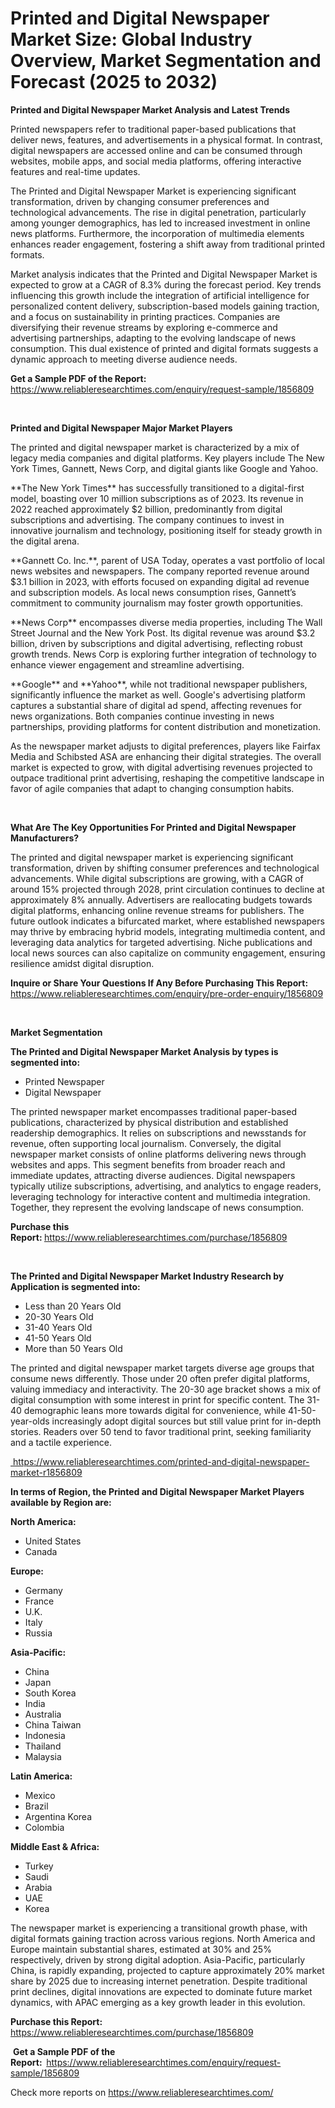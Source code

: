 <p><h1>Printed and Digital Newspaper Market Size: Global Industry Overview, Market Segmentation and Forecast (2025 to 2032)</h1></p><p><strong>Printed and Digital Newspaper Market Analysis and Latest Trends</strong></p>
<p><p>Printed newspapers refer to traditional paper-based publications that deliver news, features, and advertisements in a physical format. In contrast, digital newspapers are accessed online and can be consumed through websites, mobile apps, and social media platforms, offering interactive features and real-time updates.</p><p>The Printed and Digital Newspaper Market is experiencing significant transformation, driven by changing consumer preferences and technological advancements. The rise in digital penetration, particularly among younger demographics, has led to increased investment in online news platforms. Furthermore, the incorporation of multimedia elements enhances reader engagement, fostering a shift away from traditional printed formats.</p><p>Market analysis indicates that the Printed and Digital Newspaper Market is expected to grow at a CAGR of 8.3% during the forecast period. Key trends influencing this growth include the integration of artificial intelligence for personalized content delivery, subscription-based models gaining traction, and a focus on sustainability in printing practices. Companies are diversifying their revenue streams by exploring e-commerce and advertising partnerships, adapting to the evolving landscape of news consumption. This dual existence of printed and digital formats suggests a dynamic approach to meeting diverse audience needs.</p></p>
<p><strong>Get a Sample PDF of the Report:&nbsp;</strong> <a href="https://www.reliableresearchtimes.com/enquiry/request-sample/1856809?utm_campaign=2720&utm_medium=2&utm_source=Github&utm_content=ia&utm_term=27032025&utm_id=printed-and-digital-newspaper">https://www.reliableresearchtimes.com/enquiry/request-sample/1856809</a></p>
<p>&nbsp;</p>
<p><strong>Printed and Digital Newspaper Major Market Players</strong></p>
<p><p>The printed and digital newspaper market is characterized by a mix of legacy media companies and digital platforms. Key players include The New York Times, Gannett, News Corp, and digital giants like Google and Yahoo.</p><p>**The New York Times** has successfully transitioned to a digital-first model, boasting over 10 million subscriptions as of 2023. Its revenue in 2022 reached approximately $2 billion, predominantly from digital subscriptions and advertising. The company continues to invest in innovative journalism and technology, positioning itself for steady growth in the digital arena.</p><p>**Gannett Co. Inc.**, parent of USA Today, operates a vast portfolio of local news websites and newspapers. The company reported revenue around $3.1 billion in 2023, with efforts focused on expanding digital ad revenue and subscription models. As local news consumption rises, Gannett’s commitment to community journalism may foster growth opportunities.</p><p>**News Corp** encompasses diverse media properties, including The Wall Street Journal and the New York Post. Its digital revenue was around $3.2 billion, driven by subscriptions and digital advertising, reflecting robust growth trends. News Corp is exploring further integration of technology to enhance viewer engagement and streamline advertising.</p><p>**Google** and **Yahoo**, while not traditional newspaper publishers, significantly influence the market as well. Google's advertising platform captures a substantial share of digital ad spend, affecting revenues for news organizations. Both companies continue investing in news partnerships, providing platforms for content distribution and monetization.</p><p>As the newspaper market adjusts to digital preferences, players like Fairfax Media and Schibsted ASA are enhancing their digital strategies. The overall market is expected to grow, with digital advertising revenues projected to outpace traditional print advertising, reshaping the competitive landscape in favor of agile companies that adapt to changing consumption habits.</p></p>
<p>&nbsp;</p>
<p><strong>What Are The Key Opportunities For Printed and Digital Newspaper Manufacturers?</strong></p>
<p><p>The printed and digital newspaper market is experiencing significant transformation, driven by shifting consumer preferences and technological advancements. While digital subscriptions are growing, with a CAGR of around 15% projected through 2028, print circulation continues to decline at approximately 8% annually. Advertisers are reallocating budgets towards digital platforms, enhancing online revenue streams for publishers. The future outlook indicates a bifurcated market, where established newspapers may thrive by embracing hybrid models, integrating multimedia content, and leveraging data analytics for targeted advertising. Niche publications and local news sources can also capitalize on community engagement, ensuring resilience amidst digital disruption.</p></p>
<p><strong>Inquire or Share Your Questions If Any Before Purchasing This Report:</strong> <a href="https://www.reliableresearchtimes.com/enquiry/pre-order-enquiry/1856809?utm_campaign=2720&utm_medium=2&utm_source=Github&utm_content=ia&utm_term=27032025&utm_id=printed-and-digital-newspaper">https://www.reliableresearchtimes.com/enquiry/pre-order-enquiry/1856809</a></p>
<p>&nbsp;</p>
<p><strong>Market Segmentation</strong></p>
<p><strong>The Printed and Digital Newspaper Market Analysis by types is segmented into:</strong></p>
<p><ul><li>Printed Newspaper</li><li>Digital Newspaper</li></ul></p>
<p><p>The printed newspaper market encompasses traditional paper-based publications, characterized by physical distribution and established readership demographics. It relies on subscriptions and newsstands for revenue, often supporting local journalism. Conversely, the digital newspaper market consists of online platforms delivering news through websites and apps. This segment benefits from broader reach and immediate updates, attracting diverse audiences. Digital newspapers typically utilize subscriptions, advertising, and analytics to engage readers, leveraging technology for interactive content and multimedia integration. Together, they represent the evolving landscape of news consumption.</p></p>
<p><strong>Purchase this Report:&nbsp;</strong><a href="https://www.reliableresearchtimes.com/purchase/1856809?utm_campaign=2720&utm_medium=2&utm_source=Github&utm_content=ia&utm_term=27032025&utm_id=printed-and-digital-newspaper">https://www.reliableresearchtimes.com/purchase/1856809</a></p>
<p>&nbsp;</p>
<p><strong>The Printed and Digital Newspaper Market Industry Research by Application is segmented into:</strong></p>
<p><ul><li>Less than 20 Years Old</li><li>20-30 Years Old</li><li>31-40 Years Old</li><li>41-50 Years Old</li><li>More than 50 Years Old</li></ul></p>
<p><p>The printed and digital newspaper market targets diverse age groups that consume news differently. Those under 20 often prefer digital platforms, valuing immediacy and interactivity. The 20-30 age bracket shows a mix of digital consumption with some interest in print for specific content. The 31-40 demographic leans more towards digital for convenience, while 41-50-year-olds increasingly adopt digital sources but still value print for in-depth stories. Readers over 50 tend to favor traditional print, seeking familiarity and a tactile experience.</p></p>
<p><a href="https://www.reliableresearchtimes.com/printed-and-digital-newspaper-market-r1856809?utm_campaign=2720&utm_medium=2&utm_source=Github&utm_content=ia&utm_term=27032025&utm_id=printed-and-digital-newspaper">&nbsp;https://www.reliableresearchtimes.com/printed-and-digital-newspaper-market-r1856809</a></p>
<p><strong>In terms of Region, the Printed and Digital Newspaper Market Players available by Region are:</strong></p>
<p>
    <p> <strong> North America: </strong>
        <ul>
            <li>United States</li>
            <li>Canada</li>
        </ul>
        </p> 
    <p> <strong> Europe: </strong>
        <ul>
            <li>Germany</li>
            <li>France</li>
            <li>U.K.</li>
            <li>Italy</li>
            <li>Russia</li>
        </ul>
        </p> 
    <p> <strong> Asia-Pacific: </strong>
        <ul>
            <li>China</li>
            <li>Japan</li>
            <li>South Korea</li>
            <li>India</li>
            <li>Australia</li>
            <li>China Taiwan</li>
            <li>Indonesia</li>
            <li>Thailand</li>
            <li>Malaysia</li>
        </ul>
        </p> 
    <p> <strong> Latin America: </strong>
        <ul>
            <li>Mexico</li>
            <li>Brazil</li>
            <li>Argentina Korea</li>
            <li>Colombia</li>
        </ul>
        </p> 
    <p> <strong> Middle East & Africa: </strong>
        <ul>
            <li>Turkey</li>
            <li>Saudi</li>
            <li>Arabia</li>
            <li>UAE</li>
            <li>Korea</li>
        </ul>
    </p>
    </p>
<p><p>The newspaper market is experiencing a transitional growth phase, with digital formats gaining traction across various regions. North America and Europe maintain substantial shares, estimated at 30% and 25% respectively, driven by strong digital adoption. Asia-Pacific, particularly China, is rapidly expanding, projected to capture approximately 20% market share by 2025 due to increasing internet penetration. Despite traditional print declines, digital innovations are expected to dominate future market dynamics, with APAC emerging as a key growth leader in this evolution.</p></p>
<p><strong>Purchase this Report: </strong><a href="https://www.reliableresearchtimes.com/purchase/1856809?utm_campaign=2720&utm_medium=2&utm_source=Github&utm_content=ia&utm_term=27032025&utm_id=printed-and-digital-newspaper">https://www.reliableresearchtimes.com/purchase/1856809</a></p>
<p>&nbsp;<strong>Get a Sample PDF of the Report:&nbsp;&nbsp;</strong><a href="https://www.reliableresearchtimes.com/enquiry/request-sample/1856809?utm_campaign=2720&utm_medium=2&utm_source=Github&utm_content=ia&utm_term=27032025&utm_id=printed-and-digital-newspaper">https://www.reliableresearchtimes.com/enquiry/request-sample/1856809</a></p>
<p><strong></strong></p>
<p>Check more reports on <a href="https://www.reliableresearchtimes.com/?utm_campaign=2720&utm_medium=2&utm_source=Github&utm_content=ia&utm_term=27032025&utm_id=printed-and-digital-newspaper">https://www.reliableresearchtimes.com/</a></p>